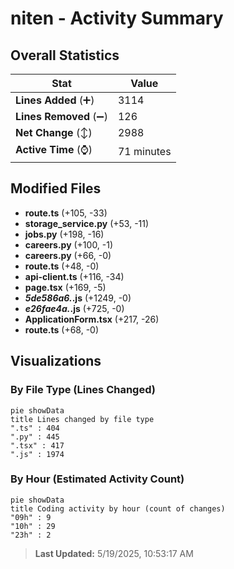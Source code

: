 # niten - Activity Summary 

## Overall Statistics

| Stat                   | Value                                                             |
| ---------------------- | ----------------------------------------------------------------- |
| **Lines Added** (➕)   | 3114                                          |
| **Lines Removed** (➖) | 126                                        |
| **Net Change** (↕)    | 2988                |
| **Active Time** (⌚)   | 71 minutes |


## Modified Files
- **route.ts** (+105, -33)
- **storage_service.py** (+53, -11)
- **jobs.py** (+198, -16)
- **careers.py** (+100, -1)
- **careers.py** (+66, -0)
- **route.ts** (+48, -0)
- **api-client.ts** (+116, -34)
- **page.tsx** (+169, -5)
- **_5de586a6._.js** (+1249, -0)
- **_e26fae4a._.js** (+725, -0)
- **ApplicationForm.tsx** (+217, -26)
- **route.ts** (+68, -0)

## Visualizations

### By File Type (Lines Changed)

```mermaid
pie showData
title Lines changed by file type
".ts" : 404
".py" : 445
".tsx" : 417
".js" : 1974
```

### By Hour (Estimated Activity Count)

```mermaid
pie showData
title Coding activity by hour (count of changes)
"09h" : 9
"10h" : 29
"23h" : 2
```


> **Last Updated:** 5/19/2025, 10:53:17 AM